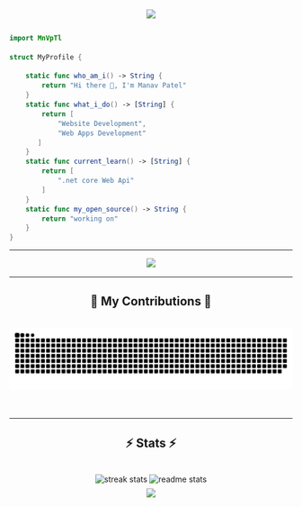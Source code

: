 <h1 align="center">
    <img src="https://readme-typing-svg.herokuapp.com/?font=Righteous&size=35&center=true&vCenter=true&width=500&height=70&duration=4000&lines=Hey+There!+👋;+I'm+Manav+Patel!;" />
</h1>

```Swift
import MnVpTl

struct MyProfile {
    
    static func who_am_i() -> String {
        return "Hi there 👋, I'm Manav Patel"
    }
    static func what_i_do() -> [String] {
        return [
            "Website Development",
            "Web Apps Development"
       ]
    }
    static func current_learn() -> [String] {
        return [
            ".net core Web Api"
        ]
    }
    static func my_open_source() -> String {
        return "working on"
    }  
}

```
<hr/>
<p align="center"> <img src="https://github.com/CrazyChickenDev/CrazyChickenDev/blob/master/assets/source.gif" /> </p>
<div align="center">
  <hr/>
  <h2>🐍 My Contributions 🐍</h2>
  <br>
  <img alt="snake eating my contributions" src="https://raw.githubusercontent.com/salesp07/salesp07/output/github-contribution-grid-snake.svg" />
  <br/><br/><br/>
</div>

<hr/>
<h2 align="center">⚡ Stats ⚡</h2>
<br>
<div align=center>
  <img width=390 height=162.84 src="https://github-readme-stats.vercel.app/api?username=manavpatel1730&theme=algolia&show_icons=true&rank_icon=github&border_radius=20&count_private=true" alt="streak stats"/>
<img width=390 height=162.84 src="https://github-readme-streak-stats.herokuapp.com/?user=manavpatel1730&theme=algolia&border_radius=20" alt="readme stats"/>
  <br/>
   <img align="center" style="margin:0.5rem" src="https://github-readme-stats.vercel.app/api/top-langs/?username=manavpatel1730&show_icons=true&rank_icon=github&border_radius=20&title_color=00AEFF&text_color=c9cacc&icon_color=4AB197&bg_color=050F2C"/>
</div>
